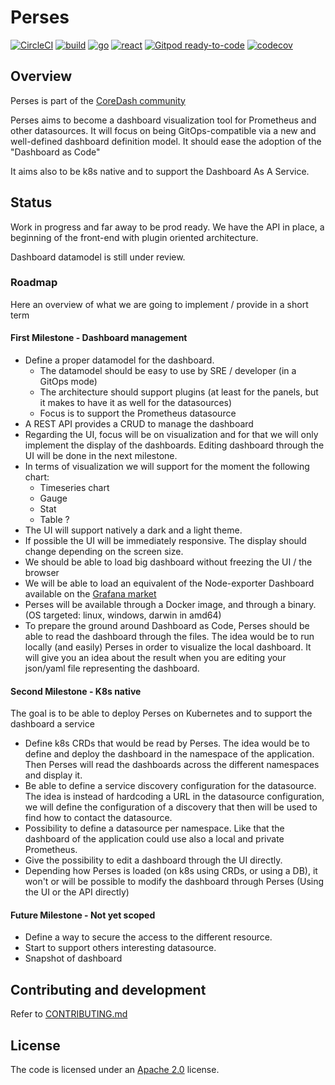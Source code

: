 Perses
======
[![CircleCI](https://circleci.com/gh/perses/perses.svg?style=shield)](https://circleci.com/gh/perses/perses)
[![build](https://github.com/perses/perses/workflows/build/badge.svg)](https://github.com/perses/perses/actions?query=workflow%3Abuild)
[![go](https://github.com/perses/perses/workflows/go/badge.svg)](https://github.com/perses/perses/actions?query=workflow%3Ago)
[![react](https://github.com/perses/perses/workflows/react/badge.svg)](https://github.com/perses/perses/actions?query=workflow%3React)
[![Gitpod ready-to-code](https://img.shields.io/badge/Gitpod-ready--to--code-blue?logo=gitpod)](https://gitpod.io/#https://github.com/perses/perses)
[![codecov](https://codecov.io/gh/perses/perses/branch/master/graph/badge.svg?token=M37Y9VSVB5)](https://codecov.io/gh/perses/perses)

## Overview

Perses is part of the [CoreDash community](https://github.com/coredashio/community)

Perses aims to become a dashboard visualization tool for Prometheus and other datasources. It will focus on being
GitOps-compatible via a new and well-defined dashboard definition model. It should ease the adoption of the "Dashboard
as Code"

It aims also to be k8s native and to support the Dashboard As A Service.

## Status

Work in progress and far away to be prod ready. We have the API in place, a beginning of the front-end with plugin
oriented architecture.

Dashboard datamodel is still under review.

### Roadmap

Here an overview of what we are going to implement / provide in a short term

#### First Milestone - Dashboard management

* Define a proper datamodel for the dashboard.
    * The datamodel should be easy to use by SRE / developer (in a GitOps mode)
    * The architecture should support plugins (at least for the panels, but it makes to have it as well for the
      datasources)
    * Focus is to support the Prometheus datasource
* A REST API provides a CRUD to manage the dashboard
* Regarding the UI, focus will be on visualization and for that we will only implement the display of the dashboards.
  Editing dashboard through the UI will be done in the next milestone.
* In terms of visualization we will support for the moment the following chart:
    * Timeseries chart
    * Gauge
    * Stat
    * Table ?
* The UI will support natively a dark and a light theme.
* If possible the UI will be immediately responsive. The display should change depending on the screen size.
* We should be able to load big dashboard without freezing the UI / the browser
* We will be able to load an equivalent of the Node-exporter Dashboard available on
  the [Grafana market](https://grafana.com/grafana/dashboards/1860)
* Perses will be available through a Docker image, and through a binary. (OS targeted: linux, windows, darwin in amd64)
* To prepare the ground around Dashboard as Code, Perses should be able to read the dashboard through the files. The
  idea would be to run locally (and easily) Perses in order to visualize the local dashboard. It will give you an idea
  about the result when you are editing your json/yaml file representing the dashboard.

#### Second Milestone - K8s native

The goal is to be able to deploy Perses on Kubernetes and to support the dashboard a service

* Define k8s CRDs that would be read by Perses. The idea would be to define and deploy the dashboard in the namespace of the
  application. Then Perses will read the dashboards across the different namespaces and display it.
* Be able to define a service discovery configuration for the datasource. The idea is instead of hardcoding a URL in the
  datasource configuration, we will define the configuration of a discovery that then will be used to find how to
  contact the datasource.
* Possibility to define a datasource per namespace. Like that the dashboard of the application could use also a local
  and private Prometheus.
* Give the possibility to edit a dashboard through the UI directly.
* Depending how Perses is loaded (on k8s using CRDs, or using a DB), it won't or will be possible to modify the
  dashboard through Perses (Using the UI or the API directly)

#### Future Milestone - Not yet scoped

* Define a way to secure the access to the different resource.
* Start to support others interesting datasource.
* Snapshot of dashboard

## Contributing and development

Refer to [CONTRIBUTING.md](CONTRIBUTING.md)

## License

The code is licensed under an [Apache 2.0](./LICENSE) license.
